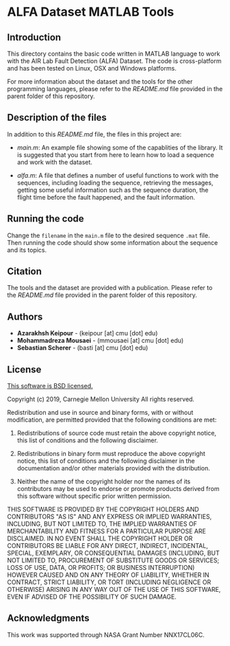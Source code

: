 # ALFA Dataset MATLAB Tools

## Introduction

This directory contains the basic code written in MATLAB language to work with the AIR Lab Fault Detection (ALFA) Dataset. The code is cross-platform and has been tested on Linux, OSX and Windows platforms.

For more information about the dataset and the tools for the other programming languages, please refer to the *README.md* file provided in the parent folder of this repository.

## Description of the files

In addition to this *README.md* file, the files in this project are:

- *main.m*: An example file showing some of the capablities of the library. It is suggested that you start from here to learn how to load a sequence and work with the dataset.

- *alfa.m*: A file that defines a number of useful functions to work with the sequences, including loading the sequence, retrieving the messages, getting some useful information such as the sequence duration, the flight time before the fault happened, and the fault information. 

## Running the code
Change the `filename` in the `main.m` file to the desired sequence `.mat` file. Then running the code should show some information about the sequence and its topics.

## Citation
The tools and the dataset are provided with a publication. Please refer to the *README.md* file provided in the parent folder of this repository.

## Authors

* **Azarakhsh Keipour** - (keipour [at] cmu [dot] edu)
* **Mohammadreza Mousaei** - (mmousaei [at] cmu [dot] edu)
* **Sebastian Scherer** - (basti [at] cmu [dot] edu)

## License
[This software is BSD licensed.](http://opensource.org/licenses/BSD-3-Clause)

Copyright (c) 2019, Carnegie Mellon University
All rights reserved.

Redistribution and use in source and binary forms, with or without modification, are permitted provided that the following conditions are met:

1. Redistributions of source code must retain the above copyright notice, this list of conditions and the following disclaimer.

2. Redistributions in binary form must reproduce the above copyright notice, this list of conditions and the following disclaimer in the documentation and/or other materials provided with the distribution.

3. Neither the name of the copyright holder nor the names of its contributors may be used to endorse or promote products derived from this software without specific prior written permission.

THIS SOFTWARE IS PROVIDED BY THE COPYRIGHT HOLDERS AND CONTRIBUTORS "AS IS" AND ANY EXPRESS OR IMPLIED WARRANTIES, INCLUDING, BUT NOT LIMITED TO, THE IMPLIED WARRANTIES OF MERCHANTABILITY AND FITNESS FOR A PARTICULAR PURPOSE ARE DISCLAIMED. IN NO EVENT SHALL THE COPYRIGHT HOLDER OR CONTRIBUTORS BE LIABLE FOR ANY DIRECT, INDIRECT, INCIDENTAL, SPECIAL, EXEMPLARY, OR CONSEQUENTIAL DAMAGES (INCLUDING, BUT NOT LIMITED TO, PROCUREMENT OF SUBSTITUTE GOODS OR SERVICES; LOSS OF USE, DATA, OR PROFITS; OR BUSINESS INTERRUPTION) HOWEVER CAUSED AND ON ANY THEORY OF LIABILITY, WHETHER IN CONTRACT, STRICT LIABILITY, OR TORT (INCLUDING NEGLIGENCE OR OTHERWISE) ARISING IN ANY WAY OUT OF THE USE OF THIS SOFTWARE, EVEN IF ADVISED OF THE POSSIBILITY OF SUCH DAMAGE.

## Acknowledgments

This work was supported through NASA Grant Number NNX17CL06C.
